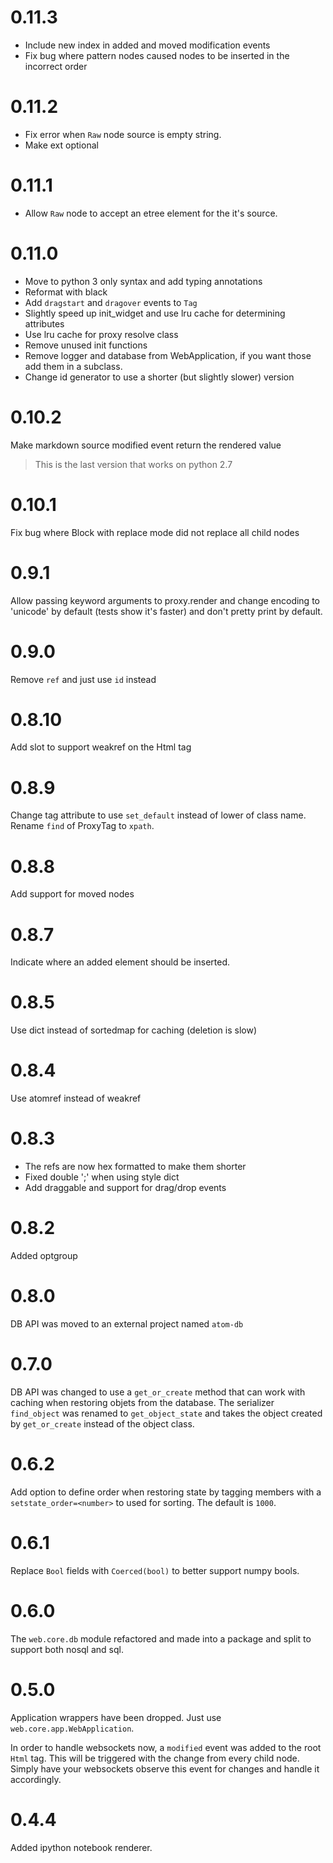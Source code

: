 # 0.11.3

- Include new index in added and moved modification events
- Fix bug where pattern nodes caused nodes to be inserted in the incorrect order

# 0.11.2

- Fix error when `Raw` node source is empty string.
- Make ext optional

# 0.11.1

- Allow `Raw` node to accept an etree element for the it's source.

# 0.11.0

- Move to python 3 only syntax and add typing annotations
- Reformat with black
- Add `dragstart` and `dragover` events to `Tag`
- Slightly speed up init_widget and use lru cache for determining attributes
- Use lru cache for proxy resolve class
- Remove unused init functions
- Remove logger and database from WebApplication, if you want those add them
in a subclass.
- Change id generator to use a shorter (but slightly slower) version



# 0.10.2

Make markdown source modified event return the rendered value

> This is the last version that works on python 2.7

# 0.10.1

Fix bug where Block with replace mode did not replace all child nodes

# 0.9.1

Allow passing keyword arguments to proxy.render and change encoding to 'unicode'
by default (tests show it's faster) and don't pretty print by default.

# 0.9.0

Remove `ref` and just use `id` instead

# 0.8.10

Add slot to support weakref on the Html tag

# 0.8.9

Change tag attribute to use `set_default` instead of lower of class name.
Rename `find` of ProxyTag to `xpath`.


# 0.8.8

Add support for moved nodes

# 0.8.7

Indicate where an added element should be inserted.

# 0.8.5

Use dict instead of sortedmap for caching (deletion is slow)

# 0.8.4

Use atomref instead of weakref

# 0.8.3

- The refs are now hex formatted to make them shorter
- Fixed double ';' when using style dict
- Add draggable and support for drag/drop events

# 0.8.2

Added optgroup

# 0.8.0

DB API was moved to an external project named `atom-db`

# 0.7.0

DB API was changed to use a `get_or_create` method that can work with caching
when restoring objets from the database. The serializer `find_object` was
renamed to `get_object_state` and takes the object created by `get_or_create`
instead of the object class.


# 0.6.2

Add option to define order when restoring state by tagging members with
a `setstate_order=<number>` to used for sorting. The default is `1000`.

# 0.6.1

Replace `Bool` fields with `Coerced(bool)` to better support numpy bools.

# 0.6.0

The `web.core.db` module refactored and made into a package and split to
support both nosql and sql.

# 0.5.0

Application wrappers have been dropped. Just use `web.core.app.WebApplication`.

In order to handle websockets now, a `modified` event was added to the root
`Html` tag. This will be triggered with the change from every child node.
Simply have your websockets observe this event for changes and
handle it accordingly.


# 0.4.4

Added ipython notebook renderer.

